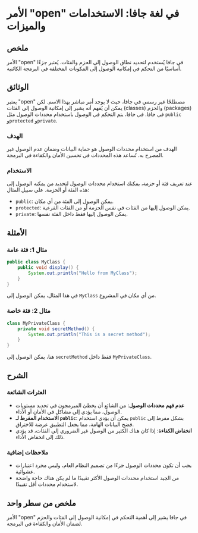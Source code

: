 <!--
Meta Description: # الأمر "open" في لغة جافا: الاستخدامات والميزات ## ملخص الأمر "open" في جافا يُستخدم لتحديد نطاق الوصول إلى الحزم والفئات. يُعتبر جزءًا أساسيًا من ال...
Meta Keywords: الوصول, إلى, يمكن, محددات, جافا
-->

# الأمر "open" في لغة جافا: الاستخدامات والميزات

## ملخص
الأمر "open" في جافا يُستخدم لتحديد نطاق الوصول إلى الحزم والفئات. يُعتبر جزءًا أساسيًا من التحكم في إمكانية الوصول إلى المكونات المختلفة في البرمجة الكائنية.

## الوثائق
يعتبر "open" مصطلحًا غير رسمي في جافا، حيث لا يوجد أمر مباشر بهذا الاسم. لكن يمكن أن يُفهم أنه يشير إلى إمكانية الوصول إلى الفئات (classes) والحزم (packages) في جافا. في جافا، يتم التحكم في الوصول باستخدام محددات الوصول مثل `public` و`protected` و`private`. 

### الهدف
الهدف من استخدام محددات الوصول هو حماية البيانات وضمان عدم الوصول غير المصرح به. تُساعد هذه المحددات في تحسين الأمان والكفاءة في البرمجة.

### الاستخدام
عند تعريف فئة أو حزمة، يمكنك استخدام محددات الوصول لتحديد من يمكنه الوصول إلى هذه الفئة أو الحزمة. على سبيل المثال:

- `public`: يمكن الوصول إلى الفئة من أي مكان.
- `protected`: يمكن الوصول إليها من الفئات في نفس الحزمة أو من الفئات الفرعية.
- `private`: يمكن الوصول إليها فقط داخل الفئة نفسها.

## الأمثلة
### مثال 1: فئة عامة
```java
public class MyClass {
    public void display() {
        System.out.println("Hello from MyClass");
    }
}
```
في هذا المثال، يمكن الوصول إلى `MyClass` من أي مكان في المشروع.

### مثال 2: فئة خاصة
```java
class MyPrivateClass {
    private void secretMethod() {
        System.out.println("This is a secret method");
    }
}
```
هنا، يمكن الوصول إلى `secretMethod` فقط داخل `MyPrivateClass`.

## الشرح
### العثرات الشائعة
- **عدم فهم محددات الوصول**: من الشائع أن يخطئ المبرمجون في تحديد مستويات الوصول، مما يؤدي إلى مشاكل في الأمان أو الأداء.
- **الاستخدام المفرط لـ `public`**: يمكن أن يؤدي استخدام `public` بشكل مفرط إلى فضح البيانات الهامة، مما يجعل التطبيق عرضة للاختراق.
- **انخفاض الكفاءة**: إذا كان هناك الكثير من الوصول غير الضروري إلى الفئات، قد يؤدي ذلك إلى انخفاض الأداء.

### ملاحظات إضافية
- يجب أن تكون محددات الوصول جزءًا من تصميم النظام العام، وليس مجرد اعتبارات عشوائية.
- من الجيد استخدام محددات الوصول الأكثر تقييدًا ما لم يكن هناك حاجة واضحة لاستخدام محددات أقل تقييدًا.

## ملخص من سطر واحد
الأمر "open" في جافا يشير إلى أهمية التحكم في إمكانية الوصول إلى الفئات والحزم لضمان الأمان والكفاءة في البرمجة.